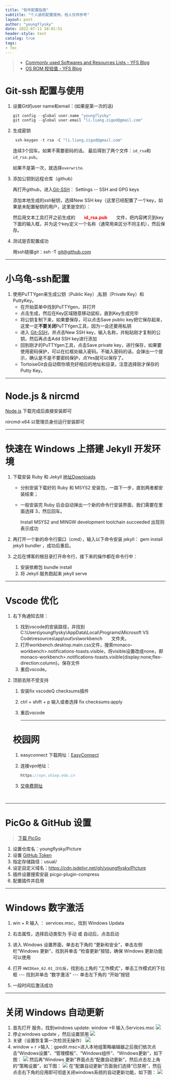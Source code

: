 ```yaml
---
title: "软件配置指南"
subtitle: "个人装机配置使用，他人仅供参考"
layout: post
author: "youngflysky"
date: 2022-07-11 10:01:51
header-style: text
catalog: true
tags:
- Tec
---
```


>- [Commonly used Softwares and Resources Lists - YFS Blog](https://youngflysky.fun/2022/05/27/Commonly-used-Softwares-and-Resources-Lists/)
>- [OS ROM 校验值 - YFS Blog](https://youngflysky.fun/2022/07/12/OS_ROM-_SHA1/)

# Git-ssh 配置与使用

1. 设置Git的user name和email：(如果是第一次的话)

   ```cpp
   git config --global user.name "youngflysky"
   git config --global user.email "li.liang.zigod@gmail.com"
   ```

2. 生成密钥

   ```cpp
    ssh-keygen -t rsa -C "li.liang.zigod@gmail.com"
   ```

   连续3个回车。如果不需要密码的话。
   最后得到了两个文件：`id_rsa`和`id_rsa.pub`。

   如果不是第一次，就选择`overwrite`.

3. 添加公钥到远程仓库（github）

   再打开github，进入[Git-SSH](https://github.com/settings/keys)： Settings -- SSH and GPG keys

   添加本地生成的ssh秘钥，选择New SSH key（这里已经配置了一个key，如果是未配置秘钥的用户，这里是空的）：

   然后用文本工具打开之前生成的　　<strong style="color:#ff0000;">id_rsa.pub</strong>　　文件，把内容拷贝到key下面的输入框，并为这个key定义一个名称（通常用来区分不同主机），然后保存。
   
4. 测试是否配置成功

   用ssh链接git：ssh -T [git@github.com](mailto:git@github.com)

---

# 小乌龟-ssh配置

1. 使用PuTTYgen来生成公钥（Public Key）,私钥（Private Key）和PuttyKey。
   - 在开始菜单中找到PuTTYgen，并打开
   - 点击生成，然后在Key区域随意移动鼠标，直到Key生成完毕
   - 将公钥复制下来，如果要保存，可以点击Save public key把它保存起来，这里一定**不要关闭**PuTTYgen工具，因为一会还要用私钥
   - 进入 [Git-SSH](https://github.com/settings/keys)，并点击New SSH key，输入名称，并粘贴刚才复制的公钥，然后再点击Add SSH key进行添加
   - 回到刚才的PuTTYgen工具，点击Save private key，进行保存，如果要使用密码保护，可以在红框处输入密码。不输入密码的话，会弹出一个提示，确认是不是不要密码保护，点Yes就可以保存了。
   - TortoiseGit会自动帮你填充好相应的地址和目录，注意选择刚才保存的Putty Key。

---

# Node.js & nircmd

[Node.js](https://nodejs.org/zh-cn/download/) 下载完成后直接安装即可

nircmd-x64 以管理员身份运行安装即可



---

# 快速在 Windows 上搭建 Jekyll 开发环境

1. 下载安装 Ruby 和 Jekyll [地址Downloads](https://rubyinstaller.org/downloads/)

   - 分别安装下载好的 Ruby 和 MSYS2 安装包，一路下一步，直到两者都安装结束；

   - 一般安装完 Ruby 后会自动弹出一个新的命令行安装界面，我们需要在里面选择 3，然后回车。

     Install MSYS2 and MINGW development toolchain succeeded 出现则表示成功

2. 再打开一个新的命令行窗口（cmd），输入以下命令安装 jekyll：     gem install jekyll bundler ，成功后重启。

3. 之后在博客的根目录打开命令行，接下来的操作都在命令行中：

   1. 安装依赖包     bundle install
   2. 将 Jekyll 服务跑起来     jekyll serve

---

# Vscode 优化

1. 右下角通知去除：
   1. 找到vscode的安装路径，并找到　　C:\Users\youngflysky\AppData\Local\Programs\Microsoft VS Code\resources\app\out\vs\workbench　　文件夹。
   2. 打开workbench.desktop.main.css文件，搜索monaco-workbench>.notifications-toasts.visible，将visible设置改成none，即monaco-workbench>.notifications-toasts.visible{display:none;flex-direction:column}。保存文件
   3. 重启vscode。
   
2. 顶部去除不受支持
   1. 安装fix vscodeQ checksums插件
   
   2. ctrl + shift + p 输入或者选择 fix checksums:apply
   
   3. 重启vscode
   
      
   
      ---
   
   # 校园网
   
      1. easyconnect 下载网址：[EasyConnect](https://vpn.shiep.edu.cn/com/installClient.html#auto-service)
   
      2. 连接vpn地址：
      
         ```cpp
         https://vpn.shiep.edu.cn
         ```
   
      3. [交电费网址](http://10.50.2.206/)
      
         

<br/>

---

# PicGo & GitHub 设置

> [下载 PicGo](https://github.com/Molunerfinn/PicGo/releases)

1. 设置仓库名：youngflysky/Picture
2. 设置 [GitHub Token](https://github.com/settings/tokens)
3. 指定存储路径：usual/
4. 设定自定义域名：https://cdn.jsdelivr.net/gh/youngflysky/Picture
5. 插件设置搜索安装 picgo-plugin-compress
6. 配置插件并启用



---

# Windows 数字激活

1. win + R 输入 ： services.msc，找到 Windows Updata

2. 右击属性，选择启动类型为 手动 或 自动后，点击启动

3. 进入 Windows 设置界面，单击右下角的 “更新和安全”，单击左侧栏“Windows 更新”，找到并单击 “检查更新”按钮，确保 Windows 更新功能可以使用

4. 打开 `HWIDGen_62.01_汉化版`，找到右上角的 “工作模式”，单击工作模式的下拉框 --- 找到并单击 “数字激活” --- 单击左下角的 “开始”按钮

5. 一段时间后激活成功


---

# 关闭 Windows 自动更新

1. 首先打开 服务，找到windows update: window +R 输入:Services.msc
   ![](https://cdn.jsdelivr.net/gh/youngflysky/Picture/usual/202208311626892.png)
2. 停止windows update ，然后设置禁用
   ![](https://cdn.jsdelivr.net/gh/youngflysky/Picture/usual/202208311628362.png)
3. 关键（设置恢复第一次检测无操作）
   ![](https://cdn.jsdelivr.net/gh/youngflysky/Picture/usual/202208311635263.png)
4. window + r  >输入：gpedit.msc>进入本地组策略编辑器之后我们依次点击“Windows设置”、“管理模板”、“Windows组件”、“Windows更新”，如下图：
   ![](https://cdn.jsdelivr.net/gh/youngflysky/Picture/usual/202208311639306)
   然后再“Windows 更新”界面点击“配置自动更新”，然后点击左上角的“策略设置”，如下图：
   ![](https://cdn.jsdelivr.net/gh/youngflysky/Picture/usual/202208311639700)
   在“配置自动更新”页面我们选择“已禁用”，然后点击右下角的应用即可彻底关闭windows系统的自动更新功能，如下图：
   ![](https://cdn.jsdelivr.net/gh/youngflysky/Picture/usual/202208311640052)

